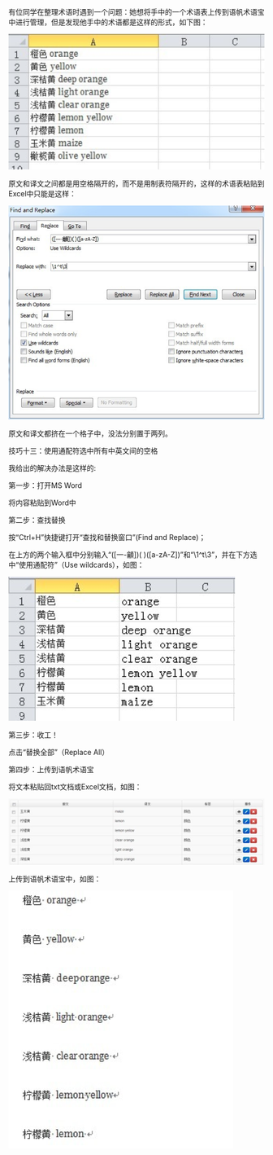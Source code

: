 有位同学在整理术语时遇到一个问题：她想将手中的一个术语表上传到语帆术语宝中进行管理，但是发现他手中的术语都是这样的形式，如下图：

![](SearchSkills/Pics/13-1.png)

原文和译文之间都是用空格隔开的，而不是用制表符隔开的，这样的术语表粘贴到Excel中只能是这样：

![](SearchSkills/Pics/13-2.png)

原文和译文都挤在一个格子中，没法分别置于两列。

技巧十三：使用通配符选中所有中英文间的空格 

我给出的解决办法是这样的:

第一步：打开MS Word

将内容粘贴到Word中

第二步：查找替换

按“Ctrl+H”快捷键打开“查找和替换窗口”(Find and Replace)；

在上方的两个输入框中分别输入“([一-龥])( )([a-zA-Z])”和“\1^t\3”，并在下方选中“使用通配符”（Use wildcards），如图：

![](SearchSkills/Pics/13-3.png)

第三步：收工！

点击“替换全部”（Replace All）

第四步：上传到语帆术语宝

将文本粘贴回txt文档或Excel文档，如图：

![](SearchSkills/Pics/13-4.png)

上传到语帆术语宝中，如图：

![](SearchSkills/Pics/13-5.png)
